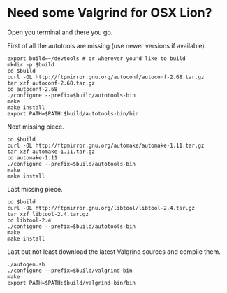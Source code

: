 # Need some Valgrind for OSX Lion? #

Open you terminal and there you go.

First of all the autotools are missing (use newer versions if available).

```
export build=~/devtools # or wherever you'd like to build
mkdir -p $build
cd $build
curl -OL http://ftpmirror.gnu.org/autoconf/autoconf-2.68.tar.gz
tar xzf autoconf-2.68.tar.gz
cd autoconf-2.68
./configure --prefix=$build/autotools-bin
make
make install
export PATH=$PATH:$build/autotools-bin/bin
```

Next missing piece.

```
cd $build
curl -OL http://ftpmirror.gnu.org/automake/automake-1.11.tar.gz
tar xzf automake-1.11.tar.gz
cd automake-1.11
./configure --prefix=$build/autotools-bin
make
make install
```

Last missing piece.

```
cd $build
curl -OL http://ftpmirror.gnu.org/libtool/libtool-2.4.tar.gz
tar xzf libtool-2.4.tar.gz
cd libtool-2.4
./configure --prefix=$build/autotools-bin
make
make install
```

Last but not least download the latest Valgrind sources and compile them.

```cd ~/valgrind-3.8.1
./autogen.sh
./configure --prefix=$build/valgrind-bin
make
export PATH=$PATH:$build/valgrind-bin/bin
```
